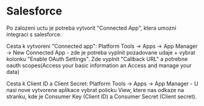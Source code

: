 # Salesforce

Po zalozeni uctu je potreba vytvorit "Connected App", ktera umozni integraci s salesforce.

Cesta k vytvoreni "Connected app": Platform Tools → Apps → App Manager → New Connected App - zde je potreba vyplnit
pozadovane udaje + vybrat kolonku "Enable OAuth Settings". Zde vyplnit "Callback URL" a potrebne oauth scopes(Access
your basic information an Access and manage your data)

Cesta k Client ID a Client Secret: Platform Tools → Apps → App Manager - U nasi nove vytvorene aplikace vybrat policku
View, ktere nas odkaze na stranku, kde je Consumer Key (Client ID) a Consumer Secret (Client secret).
